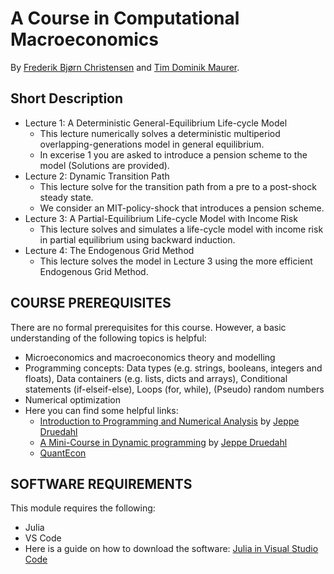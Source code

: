 ﻿# A Course in Computational Macroeconomics

By [Frederik Bjørn Christensen](https://www.cbs.dk/en/research/departments-and-centres/department-of-economics/staff/fbceco) and [Tim Dominik Maurer](https://www.timdominikmaurer.com/).

Short Description
---------------------
* Lecture 1: A Deterministic General-Equilibrium Life-cycle Model
	* This lecture numerically solves a deterministic multiperiod overlapping-generations model in general equilibrium.
	* In excerise 1 you are asked to introduce a pension scheme to the model (Solutions are provided).
* Lecture 2: Dynamic Transition Path
	* This lecture solve for the transition path from a pre to a post-shock steady state.
	* We consider an MIT-policy-shock that introduces a pension scheme.
* Lecture 3: A Partial-Equilibrium Life-cycle Model with Income Risk
	* This lecture solves and simulates a life-cycle model with income risk in partial equilibrium using backward induction.
* Lecture 4: The Endogenous Grid Method
	* This lecture solves the model in Lecture 3 using the more efficient Endogenous Grid Method.

COURSE PREREQUISITES
---------------------
There are no formal prerequisites for this course. However, a basic understanding of the following topics is helpful:
 * Microeconomics and macroeconomics theory and modelling
 * Programming concepts: Data types (e.g. strings, booleans, integers and floats), Data containers (e.g. lists, dicts and arrays), Conditional statements (if-elseif-else), Loops (for, while), (Pseudo) random numbers
 * Numerical optimization
 * Here you can find some helpful links:
	* [Introduction to Programming and Numerical Analysis](https://numeconcopenhagen.netlify.app/) by [Jeppe Druedahl](https://sites.google.com/view/jeppe-druedahl/home)
	* [A Mini-Course in Dynamic programming](https://github.com/NumEconCopenhagen/ConsumptionSavingNotebooks/tree/master/00.%20DynamicProgramming#mini-course-in-dynamic-programming) by [Jeppe Druedahl](https://sites.google.com/view/jeppe-druedahl/home)
	* [QuantEcon](https://quantecon.org/) 

## SOFTWARE REQUIREMENTS
This module requires the following:
 * Julia
 * VS Code
 * Here is a guide on how to download the software:  [Julia in Visual Studio Code](https://code.visualstudio.com/docs/languages/julia#:~:text=Install%20Julia%20for%20your%20platform,Start%20VS%20Code)


